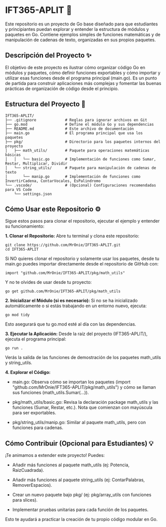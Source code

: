 # IFT365-APLIT 🚀
Este repositorio es un proyecto de Go base diseñado para que estudiantes y principiantes puedan explorar y entender la estructura de módulos y paquetes en Go. Contiene ejemplos simples de funciones matemáticas y de manipulación de cadenas de texto, organizadas en sus propios paquetes.

## Descripción del Proyecto ✨
El objetivo de este proyecto es ilustrar cómo organizar código Go en módulos y paquetes, cómo definir funciones exportables y cómo importar y utilizar esas funciones desde el programa principal (main.go). Es un punto de partida para construir aplicaciones más complejas y fomentar las buenas prácticas de organización de código desde el principio.

## Estructura del Proyecto 📁
```
IFT365-APLIT/
├── .gitignore             # Reglas para ignorar archivos en Git
├── go.mod                 # Define el módulo Go y sus dependencias
├── README.md              # Este archivo de documentación
├── main.go                # El programa principal que usa los paquetes
├── pkg/                   # Directorio para los paquetes internos del proyecto
│   ├── math_utils/        # Paquete para operaciones matemáticas básicas
│   │   └── basic.go       # Implementación de funciones como Sumar, Restar, Multiplicar, Dividir
│   └── string_utils/      # Paquete para manipulación de cadenas de texto
│       └── manip.go       # Implementación de funciones como InvertirCadena, ContarVocales, EsPalindromo
└── .vscode/               # (Opcional) Configuraciones recomendadas para VS Code
    └── settings.json
```

## Cómo Usar este Repositorio ⚙️
Sigue estos pasos para clonar el repositorio, ejecutar el ejemplo y entender su funcionamiento:

**1. Clonar el Repositorio:**
Abre tu terminal y clona este repositorio:

```
git clone https://github.com/MrOnie/IFT365-APLIT.git
cd IFT365-APLIT
```

Si NO quieres clonar el repositorio y solamente usar los paquetes, desde tu main.go puedes importar directamente desde el repositorio de GitHub con:

```
import "github.com/MrOnie/IFT365-APLIT/pkg/math_utils"
```

Y no te olvides de usar desde tu proyecto:

```
go get github.com/MrOnie/IFT365-APLIT/pkg/math_utils
```

**2. Inicializar el Módulo (si es necesario):**
Si no se ha inicializado automáticamente o si estás trabajando en un entorno nuevo, ejecuta:

```
go mod tidy
```

Esto asegurará que tu go.mod esté al día con las dependencias.

**3. Ejecutar la Aplicación:**
Desde la raíz del proyecto (IFT365-APLIT/), ejecuta el programa principal:

```
go run .
```

Verás la salida de las funciones de demostración de los paquetes math_utils y string_utils.

**4. Explorar el Código:**

- main.go: Observa cómo se importan los paquetes (import "github.com/MrOnie/IFT365-APLIT/pkg/math_utils") y cómo se llaman sus funciones (math_utils.Sumar(...)).

- pkg/math_utils/basic.go: Revisa la declaración package math_utils y las funciones (Sumar, Restar, etc.). Nota que comienzan con mayúscula para ser exportables.

- pkg/string_utils/manip.go: Similar al paquete math_utils, pero con funciones para cadenas.

## Cómo Contribuir (Opcional para Estudiantes) 💡
¡Te animamos a extender este proyecto! Puedes:

- Añadir más funciones al paquete math_utils (ej: Potencia, RaizCuadrada).

- Añadir más funciones al paquete string_utils (ej: ContarPalabras, RemoverEspacios).

- Crear un nuevo paquete bajo pkg/ (ej: pkg/array_utils con funciones para slices).

- Implementar pruebas unitarias para cada función de los paquetes.

Esto te ayudará a practicar la creación de tu propio código modular en Go.